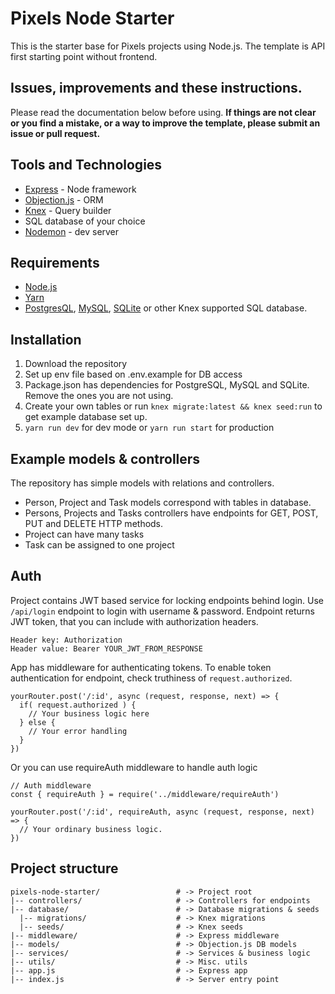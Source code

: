 # Pixels Node Starter

This is the starter base for Pixels projects using Node.js. The template is API first starting point without frontend.

## Issues, improvements and these instructions.

Please read the documentation below before using. **If things are not clear or you find a mistake, or a way to improve the template, please submit an issue or pull request.**

## Tools and Technologies

* [Express](https://expressjs.com/) - Node framework
* [Objection.js](https://vincit.github.io/objection.js/) - ORM
* [Knex](http://knexjs.org/) - Query builder
* SQL database of your choice
* [Nodemon](https://www.npmjs.com/package/nodemon) - dev server

## Requirements

* [Node.js](https://nodejs.org/)
* [Yarn](https://yarnpkg.com/lang/en/)
* [PostgresQL](https://www.postgresql.org/), [MySQL](https://www.mysql.com/), [SQLite](https://www.sqlite.org/index.html) or other Knex supported SQL database.

## Installation

1. Download the repository
2. Set up env file based on .env.example for DB access
3. Package.json has dependencies for PostgreSQL, MySQL and SQLite. Remove the ones you are not using.
3. Create your own tables or run `knex migrate:latest && knex seed:run` to get example database set up.
4. `yarn run dev` for dev mode or `yarn run start` for production


## Example models & controllers

The repository has simple models with relations and controllers.

* Person, Project and Task models correspond with tables in database. 
* Persons, Projects and Tasks controllers have endpoints for GET, POST, PUT and DELETE HTTP methods.
* Project can have many tasks
* Task can be assigned to one project

## Auth

Project contains JWT based service for locking endpoints behind login. Use `/api/login` endpoint to login with username & password. Endpoint returns JWT token, that you can include with authorization headers.

```
Header key: Authorization
Header value: Bearer YOUR_JWT_FROM_RESPONSE
```

App has middleware for authenticating tokens. To enable token authentication for endpoint, check truthiness of `request.authorized`.

```
yourRouter.post('/:id', async (request, response, next) => {
  if( request.authorized ) {
  	// Your business logic here
  } else {
  	// Your error handling
  }
})
```

Or you can use requireAuth middleware to handle auth logic

```
// Auth middleware
const { requireAuth } = require('../middleware/requireAuth')

yourRouter.post('/:id', requireAuth, async (request, response, next) => {
  // Your ordinary business logic.
})
```

## Project structure

```
pixels-node-starter/                 # -> Project root
|-- controllers/                     # -> Controllers for endpoints
|-- database/                        # -> Database migrations & seeds
  |-- migrations/                    # -> Knex migrations
  |-- seeds/                         # -> Knex seeds
|-- middleware/                      # -> Express middleware
|-- models/                          # -> Objection.js DB models
|-- services/                        # -> Services & business logic
|-- utils/                           # -> Misc. utils
|-- app.js                           # -> Express app
|-- index.js                         # -> Server entry point

```